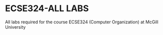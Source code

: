 # ECSE324-ALL LABS
All labs required for the course ECSE324 (Computer Organization) at McGill University

